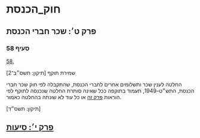 # חוק_הכנסת

## פרק ט׳: שכר חברי הכנסת

### סעיף 58

[58.](https://he.wikisource.org/wiki/%D7%97%D7%95%D7%A7_%D7%94%D7%9B%D7%A0%D7%A1%D7%AA#%D7%A1%D7%A2%D7%99%D7%A3_58)

שמירת תוקף [תיקון: תשס״ב־2]

החלטה לענין שכר ותשלומים אחרים לחברי הכנסת, שהתקבלה לפי חוק שכר חברי הכנסת, התש״ט–1949, תעמוד בתוקפה ככל שאינה סותרת החלטה שנכנסה לתוקף לפי הוראות [פרק זה](https://he.wikisource.org/wiki/%D7%97%D7%95%D7%A7_%D7%94%D7%9B%D7%A0%D7%A1%D7%AA#%D7%A4%D7%A8%D7%A7_%D7%98) או כל עוד לא שונתה בהחלטה כאמור.

[תיקון: תשס״ד]

## [פרק י׳: סיעות](https://he.wikisource.org/wiki/%D7%97%D7%95%D7%A7_%D7%94%D7%9B%D7%A0%D7%A1%D7%AA#%D7%A4%D7%A8%D7%A7_%D7%99)